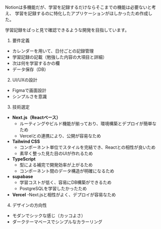 Notionは多機能だが、学習を記録するだけならそこまでの機能は必要ないと考え、
学習を記録するのに特化したアプリケーションがほしかったため作成した。

学習記録をぱっと見で確認できるような開発を目指しています。

1. 要件定義
- カレンダーを用いて、日付ごとの記録管理
- 学習記録の記載（勉強した内容の大項目と詳細）
- 次は何を学習するかの欄
- データ保存（DB）

2. UI/UXの設計
- Figmaで画面設計
- シンプルさを意識

3. 技術選定
- **Next.js（Reactベース）**
    - ルーティングやビルド機能が揃っており、環境構築とデプロイが簡単なため
    - Vercelとの連携により、公開が容易なため
- **Tailwind CSS**
    - コンポーネント単位でスタイルを完結でき、Reactとの相性が良いため
    - 素早く整った見た目のUIが作れるため
- **TypeScript**
    - 型による補完で開発効率が上がるため
    - コンポーネント間のデータ構造が明確になるため
- **supabase**
    - 学習コストが低く、容易にDB構築ができるため
    - PostgreSQLを学習したかったため
- **Vercel**
    -Next.jsと相性がよく、デプロイが容易なため

4. デザインの方向性
- モダンでシックな感じ（カッコよさ）
- ダークテーマベースでシンプルなカラーリング